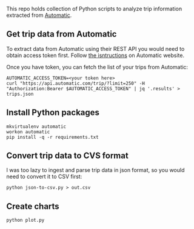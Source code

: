 This repo holds collection of Python scripts to analyze trip information extracted from [Automatic](https://developer.automatic.com/api-reference/#rest-api).

## Get trip data from Automatic

To extract data from Automatic using their REST API you would need to obtain access token first. Follow [the isntructions](https://developer.automatic.com/my-apps/) on Automatic website.

Once you have token, you can fetch the list of your trips from Automatic:

    AUTOMATIC_ACCESS_TOKEN=<your token here>
    curl "https://api.automatic.com/trip/?limit=250" -H "Authorization:Bearer $AUTOMATIC_ACCESS_TOKEN" | jq '.results' > trips.json

## Install Python packages

    mkvirtualenv automatic
    workon automatic
    pip install -q -r requirements.txt
    
## Convert trip data to CVS format

I was too lazy to ingest and parse trip data in json format, so you would need to convert it to CSV first:


    python json-to-csv.py > out.csv
    
    
## Create charts

    python plot.py

